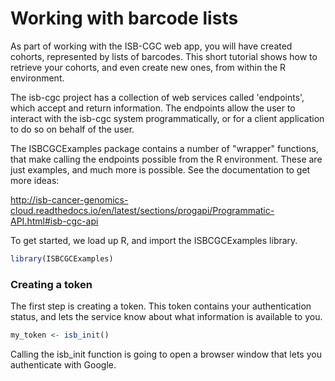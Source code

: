# Working with barcode lists

As part of working with the ISB-CGC web app, you will have created cohorts, represented by lists
of barcodes. This short tutorial shows how to retrieve your cohorts, and even create new ones,
from within the R environment.

The isb-cgc project has a collection of web services called 'endpoints', which accept
and return information. The endpoints allow the user to interact with the isb-cgc system programmatically,
or for a client application to do so on behalf of the user.

The ISBCGCExamples package contains a number of "wrapper" functions, that make calling
the endpoints possible from the R environment. These are just examples, and much
more is possible. See the documentation to get more ideas:

http://isb-cancer-genomics-cloud.readthedocs.io/en/latest/sections/progapi/Programmatic-API.html#isb-cgc-api

To get started, we load up R, and import the ISBCGCExamples library.


```r
library(ISBCGCExamples)
```

### Creating a token

The first step is creating a token. This token contains your authentication
status, and lets the service know about what information is available to you.


```r
my_token <- isb_init()
```

Calling the isb_init function is going to open a browser window that lets you
authenticate with Google.
